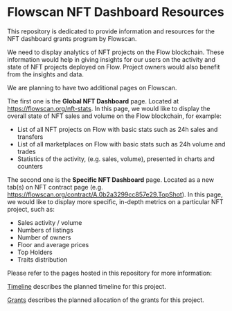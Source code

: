 # Flowscan NFT Dashboard Resources

This repository is dedicated to provide information and resources for the NFT dashboard grants program by Flowscan. 

We need to display analytics of NFT projects on the Flow blockchain. These information would help in giving insights for our users on the activity and state of NFT projects deployed on Flow. Project owners would also benefit from the insights and data.

We are planning to have two additional pages on Flowscan. 

The first one is the **Global NFT Dashboard** page. Located at https://flowscan.org/nft-stats. In this page, we would like to display the overall state of NFT sales and volume on the Flow blockchain, for example:
- List of all NFT projects on Flow with basic stats such as 24h sales and transfers
- List of all marketplaces on Flow with basic stats such as 24h volume and trades
- Statistics of the activity, (e.g. sales, volume), presented in charts and counters

The second one is the **Specific NFT Dashboard** page. Located as a new tab(s) on NFT contract page (e.g. https://flowscan.org/contract/A.0b2a3299cc857e29.TopShot). In this page, we would like to display more specific, in-depth metrics on a particular NFT project, such as: 
- Sales activity / volume
- Numbers of listings
- Number of owners
- Floor and average prices
- Top Holders
- Traits distribution

Please refer to the pages hosted in this repository for more information: 

[Timeline](timeline.md) describes the planned timeline for this project. 

[Grants](grants.md) describes the planned allocation of the grants for this project.
